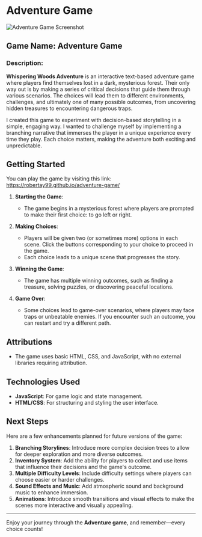 # Adventure Game

![Adventure Game Screenshot](./adventure_screenshot.jpg)

## Game Name: **Adventure Game**

### Description:
**Whispering Woods Adventure** is an interactive text-based adventure game where players find themselves lost in a dark, mysterious forest. Their only way out is by making a series of critical decisions that guide them through various scenarios. The choices will lead them to different environments, challenges, and ultimately one of many possible outcomes, from uncovering hidden treasures to encountering dangerous traps.

I created this game to experiment with decision-based storytelling in a simple, engaging way. I wanted to challenge myself by implementing a branching narrative that immerses the player in a unique experience every time they play. Each choice matters, making the adventure both exciting and unpredictable.

## Getting Started

You can play the game by visiting this link:  
https://robertay99.github.io/adventure-game/

1. **Starting the Game**: 
   - The game begins in a mysterious forest where players are prompted to make their first choice: to go left or right.
   
2. **Making Choices**: 
   - Players will be given two (or sometimes more) options in each scene. Click the buttons corresponding to your choice to proceed in the game.
   - Each choice leads to a unique scene that progresses the story.

3. **Winning the Game**: 
   - The game has multiple winning outcomes, such as finding a treasure, solving puzzles, or discovering peaceful locations.

4. **Game Over**: 
   - Some choices lead to game-over scenarios, where players may face traps or unbeatable enemies. If you encounter such an outcome, you can restart and try a different path.


## Attributions

- The game uses basic HTML, CSS, and JavaScript, with no external libraries requiring attribution.

## Technologies Used
- **JavaScript**: For game logic and state management.
- **HTML/CSS**: For structuring and styling the user interface.
  
## Next Steps

Here are a few enhancements planned for future versions of the game:

1. **Branching Storylines**: Introduce more complex decision trees to allow for deeper exploration and more diverse outcomes.
2. **Inventory System**: Add the ability for players to collect and use items that influence their decisions and the game's outcome.
3. **Multiple Difficulty Levels**: Include difficulty settings where players can choose easier or harder challenges.
4. **Sound Effects and Music**: Add atmospheric sound and background music to enhance immersion.
5. **Animations**: Introduce smooth transitions and visual effects to make the scenes more interactive and visually appealing.

---

Enjoy your journey through the **Adventure game**, and remember—every choice counts!
